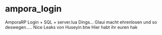 # ampora_login
 AmporaRP Login + SQL + server.lua
Dings... Glaui macht ehrenlosen und so deswegen..... Nice Leaks von Huseyin btw Hier habt ihr euren hak
